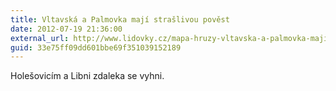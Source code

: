 ```yaml
---
title: Vltavská a Palmovka mají strašlivou pověst
date: 2012-07-19 21:36:00
external_url: http://www.lidovky.cz/mapa-hruzy-vltavska-a-palmovka-maji-straslivou-povest-p17-/ln_domov.asp?c=A120717_121445_ln_domov_ogo#content
guid: 33e75ff09dd601bbe69f351039152189
---
```


Holešovicím a Libni zdaleka se vyhni.
